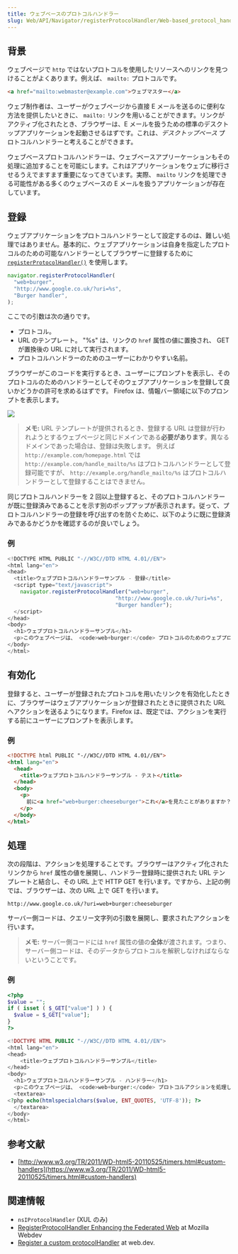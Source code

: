 ```yaml
---
title: ウェブベースのプロトコルハンドラー
slug: Web/API/Navigator/registerProtocolHandler/Web-based_protocol_handlers
---
```


## 背景

ウェブページで `http` ではないプロトコルを使用したリソースへのリンクを見つけることがよくあります。例えば、 `mailto:` プロトコルです。

```html
<a href="mailto:webmaster@example.com">ウェブマスター</a>
```

ウェブ制作者は、ユーザーがウェブページから直接 E メールを送るのに便利な方法を提供したいときに、 `mailto:` リンクを用いることができます。リンクがアクティブ化されたとき、ブラウザーは、E メールを扱うための標準のデスクトップアプリケーションを起動させるはずです。これは、<em>デスクトップベース</em> プロトコルハンドラーと考えることができます。

ウェブベースプロトコルハンドラーは、ウェブベースアプリーケーションもその処理に追加することを可能にします。これはアプリケーションをウェブに移行させるうえでますます重要になってきています。実際、 `mailto` リンクを処理できる可能性がある多くのウェブベースの E メールを扱うアプリケーションが存在しています。

## 登録

ウェブアプリケーションをプロトコルハンドラーとして設定するのは、難しい処理ではありません。基本的に、ウェブアプリケーションは自身を指定したプロトコルのための可能なハンドラーとしてブラウザーに登録するために [`registerProtocolHandler()`](/ja/docs/Web/API/Navigator/registerProtocolHandler) を使用します。

```js
navigator.registerProtocolHandler(
  "web+burger",
  "http://www.google.co.uk/?uri=%s",
  "Burger handler",
);
```

ここでの引数は次の通りです。

- プロトコル。
- URL のテンプレート。 "%s" は、リンクの `href` 属性の値に置換され、 GET が置換後の URL に対して実行されます。
- プロトコルハンドラーのためのユーザーにわかりやすい名前。

ブラウザーがこのコードを実行するとき、ユーザーにプロンプトを表示し、そのプロトコルのためのハンドラーとしてそのウェブアプリケーションを登録して良いかどうかの許可を求めるはずです。 Firefox は、情報バー領域に以下のプロンプトを表示します。

![](protocolregister.png)

> **メモ:** URL テンプレートが提供されるとき、登録する URL は登録が行われようとするウェブページと同じドメインである**必要があります**。異なるドメインであった場合は、登録は失敗します。 例えば `http://example.com/homepage.html` では `http://example.com/handle_mailto/%s` はプロトコルハンドラーとして登録可能ですが、 `http://example.org/handle_mailto/%s` はプロトコルハンドラーとして登録することはできません。

同じプロトコルハンドラーを 2 回以上登録すると、そのプロトコルハンドラーが既に登録済みであることを示す別のポップアップが表示されます。従って、プロトコルハンドラーの登録を呼び出すのを防ぐために、以下のように既に登録済みであるかどうかを確認するのが良いでしょう。

### 例

```js
<!DOCTYPE HTML PUBLIC "-//W3C//DTD HTML 4.01//EN">
<html lang="en">
<head>
  <title>ウェブプロトコルハンドラーサンプル - 登録</title>
  <script type="text/javascript">
    navigator.registerProtocolHandler("web+burger",
                                  "http://www.google.co.uk/?uri=%s",
                                  "Burger handler");
  </script>
</head>
<body>
  <h1>ウェブプロトコルハンドラーサンプル</h1>
  <p>このウェブページは、 <code>web+burger:</code> プロトコルのためのウェブプロトコルハンドラーをインストールします。</p>
</body>
</html>
```

## 有効化

登録すると、ユーザーが登録されたプロトコルを用いたリンクを有効化したときに、ブラウザーはウェブアプリケーションが登録されたときに提供された URL へアクションを送るようになります。Firefox は、既定では、アクションを実行する前にユーザーにプロンプトを表示します。

### 例

```html
<!DOCTYPE html PUBLIC "-//W3C//DTD HTML 4.01//EN">
<html lang="en">
  <head>
    <title>ウェブプロトコルハンドラーサンプル - テスト</title>
  </head>
  <body>
    <p>
      前に<a href="web+burger:cheeseburger">これ</a>を見たことがありますか？
    </p>
  </body>
</html>
```

## 処理

次の段階は、アクションを処理することです。ブラウザーはアクティブ化されたリンクから `href` 属性の値を展開し、ハンドラー登録時に提供された URL テンプレートと結合し、その URL 上で HTTP GET を行います。ですから、上記の例では、ブラウザーは、次の URL 上で GET を行います。

```
http://www.google.co.uk/?uri=web+burger:cheeseburger
```

サーバー側コードは、クエリー文字列の引数を展開し、要求されたアクションを行います。

> **メモ:** サーバー側コードには `href` 属性の値の**全体**が渡されます。つまり、サーバー側コードは、そのデータからプロトコルを解釈しなければならないということです。

### 例

```php
<?php
$value = "";
if ( isset ( $_GET["value"] ) ) {
  $value = $_GET["value"];
}
?>

<!DOCTYPE HTML PUBLIC "-//W3C//DTD HTML 4.01//EN">
<html lang="en">
<head>
    <title>ウェブプロトコルハンドラーサンプル</title>
</head>
<body>
  <h1>ウェブプロトコルハンドラーサンプル - ハンドラー</h1>
  <p>このウェブページは、 <code>web+burger:</code> プロトコルアクションを処理したときに呼び出されます。送られたデータは次の通りです。</p>
  <textarea>
<?php echo(htmlspecialchars($value, ENT_QUOTES, 'UTF-8')); ?>
  </textarea>
</body>
</html>
```

## 参考文献

- [http://www.w3.org/TR/2011/WD-html5-20110525/timers.html#custom-handlers](https://www.w3.org/TR/2011/WD-html5-20110525/timers.html#custom-handlers)

## 関連情報

- `nsIProtocolHandler` (XUL のみ)
- [RegisterProtocolHandler Enhancing the Federated Web](https://blog.mozilla.org/webdev/2010/07/26/registerprotocolhandler-enhancing-the-federated-web/) at Mozilla Webdev
- [Register a custom protocolHandler](https://web.dev/registering-a-custom-protocol-handler/) at web.dev.
